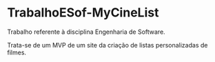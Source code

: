 # TrabalhoESof-MyCineList

Trabalho referente à disciplina Engenharia de Software.

Trata-se de um MVP de um site da criação de listas personalizadas de filmes.
 
